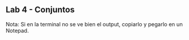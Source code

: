 ## Lab 4 - Conjuntos  
Nota: Si en la terminal no se ve bien el output, copiarlo y pegarlo en un Notepad.
